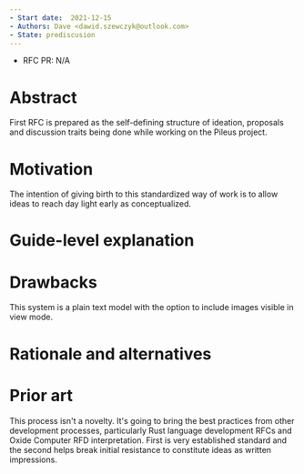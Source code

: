 ```yaml
---
- Start date:  2021-12-15
- Authors: Dave <dawid.szewczyk@outlook.com>
- State: prediscusion
---
```


- RFC PR: N/A

# Abstract
First RFC is prepared as the self-defining structure of ideation, proposals and discussion traits being done while working on the Pileus project.

# Motivation
The intention of giving birth to this standardized way of work is to allow ideas to reach day light early as conceptualized.

# Guide-level explanation


# Drawbacks
This system is a plain text model with the option to include images visible in view mode.

# Rationale and alternatives

# Prior art
This process isn't a novelty. It's going to bring the best practices from other development processes, particularly Rust language development RFCs and Oxide Computer RFD interpretation. First is very established standard and the second helps break initial resistance to constitute ideas as written impressions.

